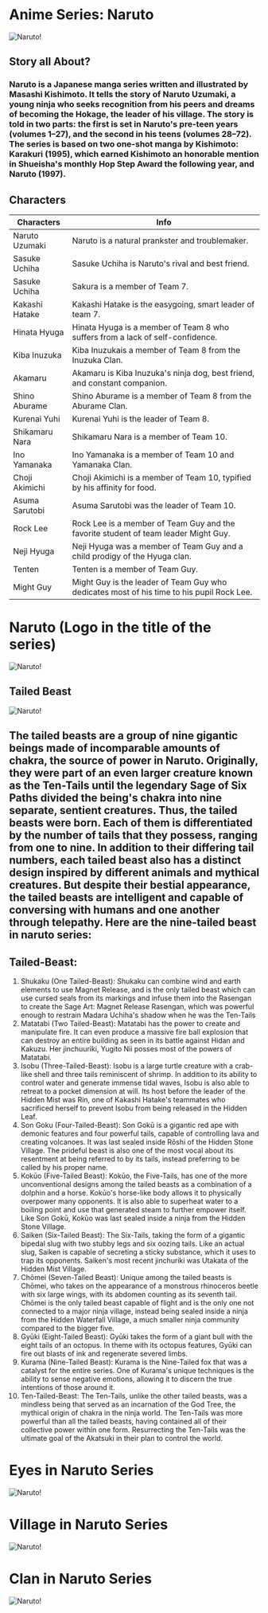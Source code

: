 
# Anime Series: Naruto

![Naruto!](images1.png)

## Story all About?
### Naruto is a Japanese manga series written and illustrated by Masashi Kishimoto. It tells the story of Naruto Uzumaki, a young ninja who seeks recognition from his peers and dreams of becoming the Hokage, the leader of his village. The story is told in two parts: the first is set in Naruto's pre-teen years (volumes 1–27), and the second in his teens (volumes 28–72). The series is based on two one-shot manga by Kishimoto: Karakuri (1995), which earned Kishimoto an honorable mention in Shueisha's monthly Hop Step Award the following year, and Naruto (1997).

## Characters 
| Characters | Info |
|------------|------|
|Naruto Uzumaki| Naruto is a natural prankster and troublemaker.|
|Sasuke Uchiha | Sasuke Uchiha is Naruto's rival and best friend.|
|Sasuke Uchiha| Sakura is a member of Team 7.|
|Kakashi Hatake| Kakashi Hatake is the easygoing, smart leader of team 7.|
|Hinata Hyuga|Hinata Hyuga is a member of Team 8 who suffers from a lack of self-confidence.|
|Kiba Inuzuka| Kiba Inuzukais a member of Team 8 from the Inuzuka Clan.|
|Akamaru| Akamaru is Kiba Inuzuka's ninja dog, best friend, and constant companion.|
|Shino Aburame| Shino Aburame is a member of Team 8 from the Aburame Clan.|
|Kurenai Yuhi| Kurenai Yuhi is the leader of Team 8.|
|Shikamaru Nara| Shikamaru Nara is a member of Team 10.|
|Ino Yamanaka| Ino Yamanaka is a member of Team 10 and Yamanaka Clan.|
|Choji Akimichi | Choji Akimichi is a member of Team 10, typified by his affinity for food.|
|Asuma Sarutobi| Asuma Sarutobi was the leader of Team 10.|
|Rock Lee| Rock Lee is a member of Team Guy and the favorite student of team leader Might Guy.|
|Neji Hyuga|Neji Hyuga was a member of Team Guy and a child prodigy of the Hyuga clan.|
|Tenten| Tenten is a member of Team Guy.|
|Might Guy| Might Guy is the leader of Team Guy who dedicates most of his time to his pupil Rock Lee.|

# Naruto (Logo in the title of the series)
![Naruto!](images.jpg) 
    
## Tailed Beast

![Naruto!](Beast1.jpg)

## The tailed beasts are a group of nine gigantic beings made of incomparable amounts of chakra, the source of power in Naruto. Originally, they were part of an even larger creature known as the Ten-Tails until the legendary Sage of Six Paths divided the being's chakra into nine separate, sentient creatures. Thus, the tailed beasts were born. Each of them is differentiated by the number of tails that they possess, ranging from one to nine. In addition to their differing tail numbers, each tailed beast also has a distinct design inspired by different animals and mythical creatures. But despite their bestial appearance, the tailed beasts are intelligent and capable of conversing with humans and one another through telepathy. Here are the nine-tailed beast in naruto series:

## Tailed-Beast: 
1. Shukaku (One Tailed-Beast): Shukaku can combine wind and earth elements to use Magnet Release, and is the only tailed beast which can use cursed seals from its markings and infuse them into the Rasengan to create the Sage Art: Magnet Release Rasengan, which was powerful enough to restrain Madara Uchiha's shadow when he was the Ten-Tails
2. Matatabi (Two Tailed-Beast): Matatabi has the power to create and manipulate fire. It can even produce a massive fire ball explosion that can destroy an entire building as seen in its battle against Hidan and Kakuzu. Her jinchuuriki, Yugito Nii posses most of the powers of Matatabi.
3. Isobu (Three-Tailed-Beast): Isobu is a large turtle creature with a crab-like shell and three tails reminiscent of shrimp. In addition to its ability to control water and generate immense tidal waves, Isobu is also able to retreat to a pocket dimension at will. Its host before the leader of the Hidden Mist was Rin, one of Kakashi Hatake's teammates who sacrificed herself to prevent Isobu from being released in the Hidden Leaf.
4. Son Goku (Four-Tailed-Beast): Son Gokū is a gigantic red ape with demonic features and four powerful tails, capable of controlling lava and creating volcanoes. It was last sealed inside Rōshi of the Hidden Stone Village. The prideful beast is also one of the most vocal about its resentment at being referred to by its tails, instead preferring to be called by his proper name.
5. Kokūo (Five-Tailed Beast): Kokūo, the Five-Tails, has one of the more unconventional designs among the tailed beasts as a combination of a dolphin and a horse. Kokūo's horse-like body allows it to physically overpower many opponents. It is also able to superheat water to a boiling point and use that generated steam to further empower itself. Like Son Gokū, Kokūo was last sealed inside a ninja from the Hidden Stone Village.
6. Saiken (Six-Tailed Beast): The Six-Tails, taking the form of a gigantic bipedal slug with two stubby legs and six oozing tails. Like an actual slug, Saiken is capable of secreting a sticky substance, which it uses to trap its opponents. Saiken's most recent jinchuriki was Utakata of the Hidden Mist Village.
7. Chōmei (Seven-Tailed Beast): Unique among the tailed beasts is Chōmei, who takes on the appearance of a monstrous rhinoceros beetle with six large wings, with its abdomen counting as its seventh tail. Chōmei is the only tailed beast capable of flight and is the only one not connected to a major ninja village, instead being sealed inside a ninja from the Hidden Waterfall Village, a much smaller ninja community compared to the bigger five.
8. Gyūki (Eight-Tailed Beast): Gyūki takes the form of a giant bull with the eight tails of an octopus. In theme with its octopus features, Gyūki can fire out blasts of ink and regenerate severed limbs.
9. Kurama (Nine-Tailed Beast): Kurama is the Nine-Tailed fox that was a catalyst for the entire series. One of Kurama's unique techniques is the ability to sense negative emotions, allowing it to discern the true intentions of those around it.
10. Ten-Tailed-Beast: The Ten-Tails, unlike the other tailed beasts, was a mindless being that served as an incarnation of the God Tree, the mythical origin of chakra in the ninja world. The Ten-Tails was more powerful than all the tailed beasts, having contained all of their collective power within one form. Resurrecting the Ten-Tails was the ultimate goal of the Akatsuki in their plan to control the world.

# Eyes in Naruto Series 
![Naruto!](Eyes.jpg) 

# Village in Naruto Series
![Naruto!](Village.jpg)

# Clan in Naruto Series
![Naruto!](symbols.jpg) 

